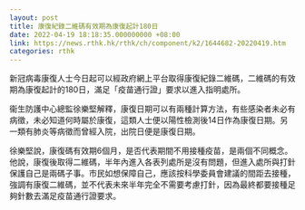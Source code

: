 ```yaml
---
layout: post
title: 康復紀錄二維碼有效期為康復起計180日
date: 2022-04-19 18:18:35.000000000 +08:00
link: https://news.rthk.hk/rthk/ch/component/k2/1644682-20220419.htm
categories: rthk
---
```


新冠病毒康復人士今日起可以經政府網上平台取得康復紀錄二維碼，二維碼的有效期為康復起計的180日，滿足「疫苗通行證」要求以進入指明處所。

衞生防護中心總監徐樂堅解釋，康復日期可以有兩種計算方法，有些感染者未必有病徵，未必知道何時屬於康復，這類人士便以陽性檢測後14日作為康復日期。另一類有肺炎等病徵而曾經入院，出院日便是康復日期。

徐樂堅說，康復碼有效期6個月，是否代表期間不用接種疫苗，是兩個不同概念。他說，康復後取得二維碼，半年內進入各表列處所是沒有問題，但進入處所與打針保護自己是兩碼子事。市民如想保障自己，應該按科學委員會建議的間距去接種，強調有康復二維碼，並不代表未來半年完全不需要考慮打針，因為最終都要接種足夠針數去滿足疫苗通行證要求。
